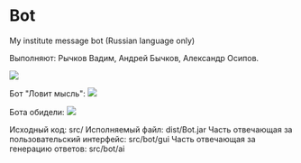 ﻿Bot
=========
My institute message bot (Russian language only)

Выполняют: Рычков Вадим, Андрей Бычков, Александр Осипов.

![](http://i.imgur.com/kuLoXEa.png)

Бот "Ловит мысль":
![](http://i.imgur.com/XZ0w1KB.png)

Бота обидели:
![](http://i.imgur.com/rTpV9ar.png)

Исходный код: src/ 
Исполняемый файл: dist/Bot.jar
Часть отвечающая за пользовательский интерфейс: src/bot/gui
Часть отвечающая за генерацию ответов: src/bot/ai